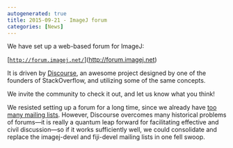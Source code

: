 ```yaml
---
autogenerated: true
title: 2015-09-21 - ImageJ forum
categories: [News]
---
```


We have set up a web-based forum for ImageJ:

[[`http://forum.imagej.net/`](http://forum.imagej.net/)](http://forum.imagej.net)

It is driven by [Discourse](http://www.discourse.org/), an awesome project designed by one of the founders of StackOverflow, and utilizing some of the same concepts.

We invite the community to check it out, and let us know what you think!

We resisted setting up a forum for a long time, since we already have [too many mailing lists](/help/mailing-lists). However, Discourse overcomes many historical problems of forums—it is really a quantum leap forward for facilitating effective and civil discussion—so if it works sufficiently well, we could consolidate and replace the imagej-devel and fiji-devel mailing lists in one fell swoop.


